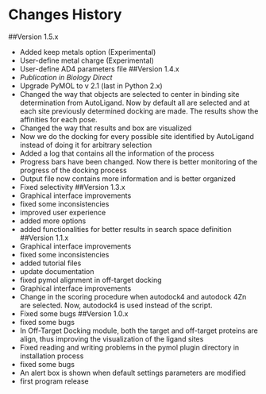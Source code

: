 # Changes History
##Version 1.5.x
- Added keep metals option (Experimental)
- User-define metal charge (Experimental)
- User-define AD4 parameters file
##Version 1.4.x
- *Publication in Biology Direct*
- Upgrade PyMOL to v 2.1 (last in Python 2.x)
- Changed the way that objects are selected to center in binding site determination from AutoLigand. Now by default all
are selected and at each site previously determined docking are made. The results show the affinities for each pose.
- Changed the way that results and box are visualized
- Now we do the docking for every possible site identified by AutoLigand instead of doing it for arbitrary selection
- Added a log that contains all the information of the process
- Progress bars have been changed. Now there is better monitoring of the progress of the docking process
- Output file now contains more information and is better organized
- Fixed selectivity
##Version 1.3.x
- Graphical interface improvements
- fixed some inconsistencies
- improved user experience
- added more options
- added functionalities for better results in search space definition
##Version 1.1.x
- Graphical interface improvements
- fixed some inconsistencies
- added tutorial files
- update documentation
- fixed pymol alignment in off-target docking
- Graphical interface improvements
- Change in the scoring procedure when autodock4 and autodock 4Zn are selected. Now, autodock4 is used instead of the
 script.
- Fixed some bugs
##Version 1.0.x
-  fixed some bugs
-  In Off-Target Docking module, both the target and off-target proteins are align, thus improving the visualization of
the ligand sites
-  Fixed reading and writing problems in the pymol plugin directory in installation process
- fixed some bugs
- An alert box is shown when default settings parameters are modified
- first program release
